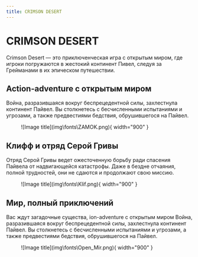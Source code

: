 ```yaml
---
title: CRIMSON DESERT 
---
```


# CRIMSON DESERT

Crimson Desert — это приключенческая игра с открытым миром, где игроки погружаются в жестокий континент Пивел, следуя за Грейманами в их эпическом путешествии.

## Action-adventure с открытым миром


Война, разразившаяся вокруг беспрецедентной силы, захлестнула континент Пайвел.
Вы столкнетесь с бесчисленными испытаниями и угрозами,
а также предвестиями бедствия, обрушившегося на Пайвел.

<figure markdown="span">
  ![Image title](img\fonts\ZAMOK.png){ width="900" }
</figure>

## Клифф и отряд Серой Гривы

<div class="grid cards" markdown>

Отряд Серой Гривы ведет ожесточенную борьбу
ради спасения Пайвела от надвигающейся катастрофы.
Даже в бездне отчаяния, полной трудностей,
они не сдаются и продолжают свою миссию.

<figure markdown="span">
  ![Image title](img\fonts\Klif.png){ width="900" }
</figure>

</div>

## Мир, полный приключений

<div class="grid cards" markdown>

Вас ждут загадочные существа,
ion-adventure с открытым миром
Война, разразившаяся вокруг беспрецедентной силы, захлестнула континент Пайвел.
Вы столкнетесь с бесчисленными испытаниями и угрозами,
а также предвестиями бедствия, обрушившегося на Пайвел.

</div>

<figure markdown="span">
  ![Image title](img\fonts\Open_Mir.png){ width="900" }
</figure>